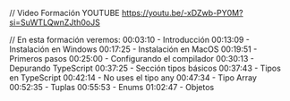 // Video Formación YOUTUBE
https://youtu.be/-xDZwb-PY0M?si=SuWTLQwnZJth0oJS

// En esta formación veremos:
00:03:10 - Introducción
00:13:09 - Instalación en Windows
00:17:25 - Instalación en MacOS
00:19:51 - Primeros pasos
00:25:00 - Configurando el compilador
00:30:13 - Depurando TypeScript
00:37:25 - Sección tipos básicos
00:37:43 - Tipos en TypeScript
00:42:14 - No uses el tipo any
00:47:34 - Tipo Array
00:52:35 - Tuplas
00:55:53 - Enums
01:02:47 - Objetos
